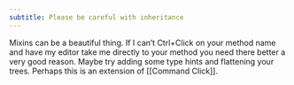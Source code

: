 ```yaml
---
subtitle: Please be careful with inheritance
---
```



Mixins can be a beautiful thing. If I can’t Ctrl+Click on your method name and have my editor take me directly to your method you need there better a very good reason. Maybe try adding some type hints and flattening your trees. Perhaps this is an extension of [[Command Click]].